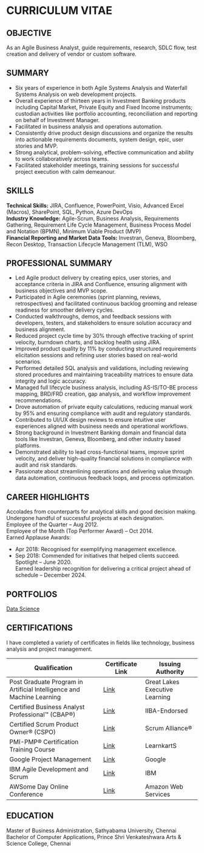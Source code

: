 # CURRICULUM VITAE
OBJECTIVE
---------
As an Agile Business Analyst, guide requirements, research, SDLC flow, test creation and delivery of vendor or custom software.

SUMMARY
-------
- Six years of experience in both Agile Systems Analysis and Waterfall Systems Analysis on web development projects.
-	Overall experience of thirteen years in Investment Banking products including Capital Market, Private Equity and Fixed Income instruments; custodian activities like portfolio accounting, reconciliation and reporting on behalf of Investment Manager.
-	Facilitated in business analysis and operations automation.
-	Consistently drive product design discussions and organize the results into actionable requirements documents, system design, epic, user stories and MVP.
-	Strong analytical, problem-solving, effective communication and ability to work collaboratively across teams.
-	Facilitated stakeholder meetings, training sessions for successful project execution with calm demeanour.

SKILLS
------
**Technical Skills:** JIRA, Confluence, PowerPoint, Visio, Advanced Excel (Macros), SharePoint, SQL, Python, Azure DevOps<br>
**Industry Knowledge:** Agile-Scrum, Business Analysis, Requirements Gathering, Requirement Life Cycle Management, Business Process Model and Notation (BPMN), Minimum Viable Product (MVP)<br>
**Financial Reporting and Market Data Tools:** Investran, Geneva, Bloomberg, Recon Desktop, Transaction Lifecycle Management (TLM), WSO

PROFESSIONAL SUMMARY
-----------------------
- Led Agile product delivery by creating epics, user stories, and acceptance criteria in JIRA and Confluence, ensuring alignment with business objectives and MVP scope.
- Participated in Agile ceremonies (sprint planning, reviews, retrospectives) and facilitated continuous backlog grooming and release readiness for smoother delivery cycles.
- Conducted walkthroughs, demos, and feedback sessions with developers, testers, and stakeholders to ensure solution accuracy and business alignment.
- Reduced project cycle time by 30% through effective tracking of sprint velocity, burndown charts, and backlog health using JIRA.
- Improved product quality by 11% by conducting structured requirements elicitation sessions and refining user stories based on real-world scenarios.
- Performed detailed SQL analysis and validations, including reviewing stored procedures and maintaining traceability matrices to ensure data integrity and logic accuracy.
- Managed full lifecycle business analysis, including AS-IS/TO-BE process mapping, BRD/FRD creation, gap analysis, and workflow improvement recommendations.
- Drove automation of private equity calculations, reducing manual work by 95% and ensuring compliance with audit and regulatory standards.
- Contributed to UI/UX design reviews to ensure intuitive user experiences aligned with business needs and operational workflows.
- Strong background in Investment Banking domain and financial data tools like Investran, Geneva, Bloomberg, and other industry based platforms.
- Demonstrated ability to lead cross-functional teams, improve sprint velocity, and deliver high-quality financial solutions in compliance with audit and risk standards.
- Passionate about streamlining operations and delivering value through data automation, continuous feedback loops, and process optimization.

CAREER HIGHLIGHTS
-----------------
Accolades from counterparts for analytical skills and good decision making. Undergone handful of successful projects at each designation.<br>
Employee of the Quarter – Aug 2012.<br>
Employee of the Month (Top Performer Award) – Oct 2014.<br>
Earned Applause Awards:<br>
-	Apr 2018: Recognised for exemplifying management excellence.<br>
-	Sep 2018: Commended for initiatives that helped clients succeed.<br>
Spotlight – June 2020.<br>
Earned leadership recognition for delivering a critical project ahead of schedule – December 2024.<br>

PORTFOLIOS
----------
[Data Science](https://github.com/JD-Insight/Data-Science-Projects)

CERTIFICATIONS
--------------
I have completed a variety of certificates in fields like technology, business analysis and project management.

| Qualification                                                               | Certificate Link | Issuing Authority                    |
|-----------------------------------------------------------------------------|------------------|--------------------------------------|
|Post Graduate Program in Artificial Intelligence and Machine Learning        |  [Link](https://github.com/JD-Insight/Curriculum-Vitae/blob/main/Certificates/Post%20Graduate%20Program%20in%20AI%20and%20ML.pdf)         | Great Lakes Executive Learning       |
|Certified Business Analyst Professional™ (CBAP®)                             |  [Link](https://github.com/JD-Insight/Curriculum-Vitae/blob/main/Certificates/Certified%20Business%20Analysis%20Professional.pdf)         | IIBA-Endorsed                        |
|Certified Scrum Product Owner® (CSPO)                                        |  [Link](https://github.com/JD-Insight/Curriculum-Vitae/blob/main/Certificates/CSPO_Scrum%20Alliance.pdf)      | Scrum Alliance®  |
|PMI-PMP® Certification Training Course                                       |  [Link](https://github.com/JD-Insight/Curriculum-Vitae/blob/main/Certificates/PMI-PMP%20Certification%20Training%20Course.pdf)          | LearnkartS
|Google Project Management                                                    |  [Link](https://github.com/JD-Insight/Curriculum-Vitae/blob/main/Certificates/Google%20Project%20Management.pdf)                  | Google                |
|IBM Agile Development and Scrum                                  |  [Link](https://github.com/JD-Insight/Curriculum-Vitae/blob/main/Certificates/IBM%20Agile%20Development%20and%20Scrum.pdf)         | IBM                                  |
|AWSome Day Online Conference                                                 |  [Link](https://github.com/JD-Insight/Curriculum-Vitae/blob/main/Certificates/AWS%20Conference.png)         | Amazon Web Services                  |

EDUCATION
---------
Master of Business Administration, Sathyabama University, Chennai<br>
Bachelor of Computer Applications, Prince Shri Venkateshwara Arts & Science College, Chennai

